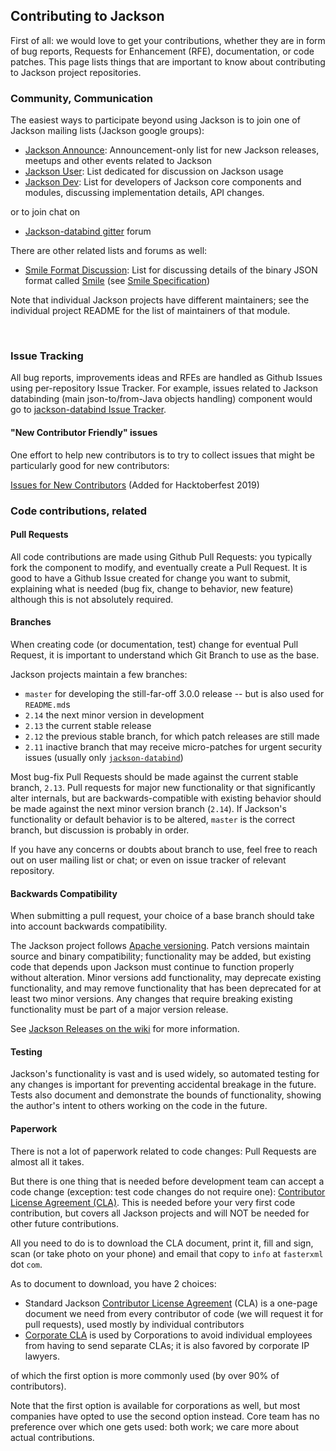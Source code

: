 ## Contributing to Jackson

First of all: we would love to get your contributions, whether they are in form of bug reports,
Requests for Enhancement (RFE), documentation, or code patches.
This page lists things that are important to know about contributing to Jackson project repositories.

### Community, Communication

The easiest ways to participate beyond using Jackson is to join one of Jackson mailing lists
(Jackson google groups):

* [Jackson Announce](https://groups.google.com/forum/#!forum/jackson-announce): Announcement-only list for new Jackson releases, meetups and other events related to Jackson
* [Jackson User](https://groups.google.com/forum/#!forum/jackson-user): List dedicated for discussion on Jackson usage
* [Jackson Dev](https://groups.google.com/forum/#!forum/jackson-dev): List for developers of Jackson core components and modules, discussing implementation details, API changes.

or to join chat on

* [Jackson-databind gitter](https://gitter.im/FasterXML/jackson-databind) forum

There are other related lists and forums as well:

* [Smile Format Discussion](https://groups.google.com/forum/#!forum/smile-format-discussion): List for discussing details of the binary JSON format called [Smile](https://en.wikipedia.org/wiki/Smile_%28data_interchange_format%29) (see [Smile Specification](https://github.com/FasterXML/smile-format-specification))

Note that individual Jackson projects have different maintainers; see the individual project
README for the list of maintainers of that module.

<br>

### Issue Tracking

All bug reports, improvements ideas and RFEs are handled as Github Issues using
per-repository Issue Tracker. For example, issues related to Jackson databinding
(main json-to/from-Java objects handling) component would go
to [jackson-databind Issue Tracker](https://github.com/FasterXML/jackson-databind/issues).

#### "New Contributor Friendly" issues

One effort to help new contributors is to try to collect issues that might be particularly good for
new contributors:

[Issues for New Contributors](https://github.com/FasterXML/jackson/wiki/Issues-For-New-Contributors) (Added for Hacktoberfest 2019)

### Code contributions, related

#### Pull Requests

All code contributions are made using Github Pull Requests: you typically fork the component
to modify, and eventually create a Pull Request. It is good to have a Github Issue created
for change you want to submit, explaining what is needed (bug fix, change to behavior,
new feature) although this is not absolutely required.

#### Branches

When creating code (or documentation, test) change for eventual Pull Request, it is important to
understand which Git Branch to use as the base.

Jackson projects maintain a few branches:

* `master` for developing the still-far-off 3.0.0 release -- but is also used for `README.md`s
* `2.14` the next minor version in development
* `2.13` the current stable release
* `2.12` the previous stable branch, for which patch releases are still made
* `2.11` inactive branch that may receive micro-patches for urgent security issues (usually only [`jackson-databind`](https://github.com/FasterXML/jackson-databind))

Most bug-fix Pull Requests should be made against the current stable branch, `2.13`.
Pull requests for major new functionality or that significantly alter internals,
but are backwards-compatible with existing behavior should be made against the next minor version
branch (`2.14`).
If Jackson's functionality or default behavior is to be altered, `master` is the correct branch, but
discussion is probably in order.

If you have any concerns or doubts about branch to use, feel free to reach out on user mailing
list or chat; or even on issue tracker of relevant repository.

#### Backwards Compatibility

When submitting a pull request, your choice of a base branch should take into account backwards
compatibility.

The Jackson project follows [Apache versioning](https://apr.apache.org/versioning.html).  Patch
versions maintain source and binary compatibility; functionality may be added, but existing code
that depends upon Jackson must continue to function properly without alteration.  Minor versions
add functionality, may deprecate existing functionality, and may remove functionality that has
been deprecated for at least two minor versions.  Any changes that require breaking existing
functionality must be part of a major version release.

See [Jackson Releases on the wiki](https://github.com/FasterXML/jackson/wiki/Jackson-Releases)
for more information.

#### Testing

Jackson's functionality is vast and is used widely, so automated testing for any changes is
important for preventing accidental breakage in the future.  Tests also document and demonstrate
the bounds of functionality, showing the author's intent to others working on the code in the
future.

#### Paperwork

There is not a lot of paperwork related to code changes: Pull Requests are almost all it takes.

But there is one thing that is needed before development team can accept a code change (exception:
test code changes do not require one):
[Contributor License Agreement (CLA)](https://en.wikipedia.org/wiki/Contributor_License_Agreement).
This is needed before your very first code contribution, but covers all Jackson projects and
will NOT be needed for other future contributions.

All you need to do is to download the CLA document, print it, fill and sign, scan (or take
photo on your phone) and email that copy to `info` at `fasterxml` dot `com`.

As to document to download, you have 2 choices:

* Standard Jackson [Contributor License Agreement](../../blob/master/contributor-agreement.pdf) (CLA) is a one-page document we need from every contributor of code (we will request it for pull requests), used mostly by individual contributors
* [Corporate CLA](../../blob/master/contributor-agreement-corporate.txt) is used by Corporations to avoid individual employees from having to send separate CLAs; it is also favored by corporate IP lawyers.

of which the first option is more commonly used (by over 90% of contributors).

Note that the first option is available for corporations as well, but most companies have opted to use the second option instead. Core team has no preference over which one gets used: both work; we care more about actual contributions.
